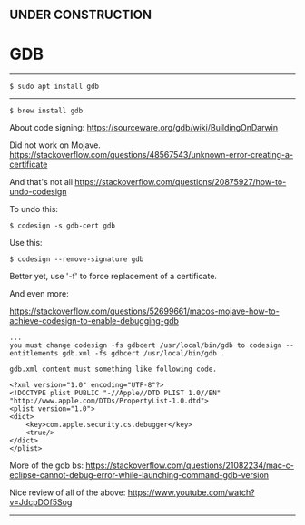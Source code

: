 
## UNDER CONSTRUCTION

# GDB


---

    $ sudo apt install gdb
    
---

    $ brew install gdb

About code signing:
https://sourceware.org/gdb/wiki/BuildingOnDarwin

Did not work on Mojave.
https://stackoverflow.com/questions/48567543/unknown-error-creating-a-certificate

And that's not all
https://stackoverflow.com/questions/20875927/how-to-undo-codesign

To undo this:

    $ codesign -s gdb-cert gdb

Use this:

    $ codesign --remove-signature gdb

Better yet, use '-f' to force replacement of a certificate.

And even more:

https://stackoverflow.com/questions/52699661/macos-mojave-how-to-achieve-codesign-to-enable-debugging-gdb


```
...
you must change codesign -fs gdbcert /usr/local/bin/gdb to codesign --entitlements gdb.xml -fs gdbcert /usr/local/bin/gdb .

gdb.xml content must something like following code.

<?xml version="1.0" encoding="UTF-8"?>
<!DOCTYPE plist PUBLIC "-//Apple//DTD PLIST 1.0//EN" "http://www.apple.com/DTDs/PropertyList-1.0.dtd">
<plist version="1.0">
<dict>
    <key>com.apple.security.cs.debugger</key>
    <true/>
</dict>
</plist>

```

More of the gdb bs:
https://stackoverflow.com/questions/21082234/mac-c-eclipse-cannot-debug-error-while-launching-command-gdb-version


Nice review of all of the above:
https://www.youtube.com/watch?v=JdcpDOf5Sog

---
